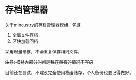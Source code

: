 # 存档管理器

关于mindustry的存档管理器模组，包含
1. 全局文件存档
2. 区块加载回档

采用增量储存，不会重复保存相同文件。

~~注意: 模组大部分时间是我在熬夜的情况下写的~~

目前还在测试，不建议完全使用模组储存，个人备份也要记得做好。
